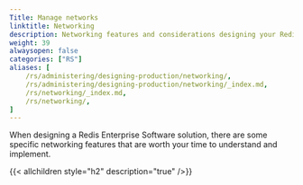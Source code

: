 ```yaml
---
Title: Manage networks
linktitle: Networking
description: Networking features and considerations designing your Redis Enteprise Software deployment.
weight: 39
alwaysopen: false
categories: ["RS"]
aliases: [
    /rs/administering/designing-production/networking/,
    /rs/administering/designing-production/networking/_index.md,
    /rs/networking/_index.md,
    /rs/networking/,
]
---
```

When designing a Redis Enterprise Software solution, there are some
specific networking features that are worth your time to understand and
implement.

{{< allchildren style="h2" description="true" />}}

